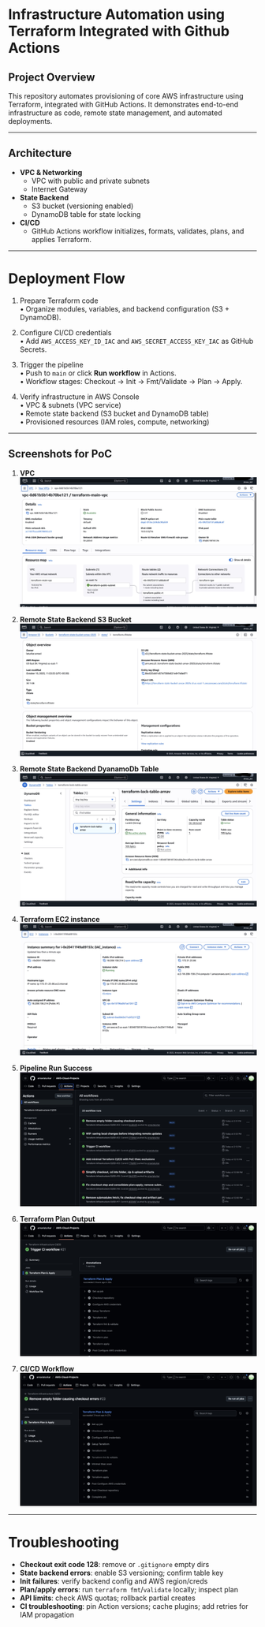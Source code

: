 # Infrastructure Automation using Terraform Integrated with Github Actions

## Project Overview
This repository automates provisioning of core AWS infrastructure using Terraform, integrated with GitHub Actions. It demonstrates end-to-end infrastructure as code, remote state management, and automated deployments.

---

## Architecture
- **VPC & Networking**  
  - VPC with public and private subnets  
  - Internet Gateway  
- **State Backend**  
  - S3 bucket (versioning enabled)  
  - DynamoDB table for state locking   
- **CI/CD**  
  - GitHub Actions workflow initializes, formats, validates, plans, and applies Terraform.

---

# Deployment Flow

1. Prepare Terraform code  
   • Organize modules, variables, and backend configuration (S3 + DynamoDB).

2. Configure CI/CD credentials  
   • Add `AWS_ACCESS_KEY_ID_IAC` and `AWS_SECRET_ACCESS_KEY_IAC` as GitHub Secrets.

3. Trigger the pipeline  
   • Push to `main` or click **Run workflow** in Actions.  
   • Workflow stages: Checkout → Init → Fmt/Validate → Plan → Apply.

4. Verify infrastructure in AWS Console  
   • VPC & subnets (VPC service)  
   • Remote state backend (S3 bucket and DynamoDB table)  
   • Provisioned resources (IAM roles, compute, networking)


---

## Screenshots for PoC

1. **VPC**  
   ![VPC](screenshots/vpc.jpg)

2. **Remote State Backend S3 Bucket**  
   ![Remote State Backend S3 Bucket](screenshots/State_Backend_S3_Bucket.jpg)

3. **Remote State Backend DyanamoDb Table**  
   ![Remote State Backend DyanamoDb Table](screenshots/Dynamodb_State_lock_table.jpg)

4. **Terraform EC2 instance**
   ![Terraform EC2 Instance](screenshots/EC2_terraform.jpg)

5. **Pipeline Run Success**  
   ![Pipeline Success](screenshots/Github_Actions_Run.jpg)

6. **Terraform Plan Output**  
   ![Plan Apply Output](screenshots/Terraform_Plan_Apply.jpg)

7. **CI/CD Workflow**
   ![CI/CD Workflow](screenshots/Plan_execution_output.jpg)
---


# Troubleshooting

- **Checkout exit code 128**: remove or `.gitignore` empty dirs  
- **State backend errors**: enable S3 versioning; confirm table key  
- **Init failures**: verify backend config and AWS region/creds  
- **Plan/apply errors**: run `terraform fmt`/`validate` locally; inspect plan  
- **API limits**: check AWS quotas; rollback partial creates  
- **CI troubleshooting**: pin Action versions; cache plugins; add retries for IAM propagation  


